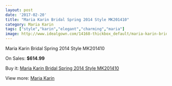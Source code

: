 ```yaml
---
layout: post
date: '2017-02-20'
title: "Maria Karin Bridal Spring 2014 Style MK201410"
category: Maria Karin
tags: ["style","karin","elegant","charming","maria"]
image: http://www.idealgown.com/14168-thickbox_default/maria-karin-bridal-spring-2014-style-mk201410.jpg
---
```

Maria Karin Bridal Spring 2014 Style MK201410

On Sales: **$614.99**
<a href="https://www.idealgown.com/en/maria-karin/5704-maria-karin-bridal-spring-2014-style-mk201410.html"><amp-img layout="responsive" width="600" height="600" src="//www.idealgown.com/14168-thickbox_default/maria-karin-bridal-spring-2014-style-mk201410.jpg" alt="Maria Karin Bridal Spring 2014 Style MK201410 0" /></a>
<a href="https://www.idealgown.com/en/maria-karin/5704-maria-karin-bridal-spring-2014-style-mk201410.html"><amp-img layout="responsive" width="600" height="600" src="//www.idealgown.com/14170-thickbox_default/maria-karin-bridal-spring-2014-style-mk201410.jpg" alt="Maria Karin Bridal Spring 2014 Style MK201410 1" /></a>
<a href="https://www.idealgown.com/en/maria-karin/5704-maria-karin-bridal-spring-2014-style-mk201410.html"><amp-img layout="responsive" width="600" height="600" src="//www.idealgown.com/14169-thickbox_default/maria-karin-bridal-spring-2014-style-mk201410.jpg" alt="Maria Karin Bridal Spring 2014 Style MK201410 2" /></a>

Buy it: [Maria Karin Bridal Spring 2014 Style MK201410](https://www.idealgown.com/en/maria-karin/5704-maria-karin-bridal-spring-2014-style-mk201410.html "Maria Karin Bridal Spring 2014 Style MK201410")

View more: [Maria Karin](https://www.idealgown.com/en/85-maria-karin "Maria Karin")